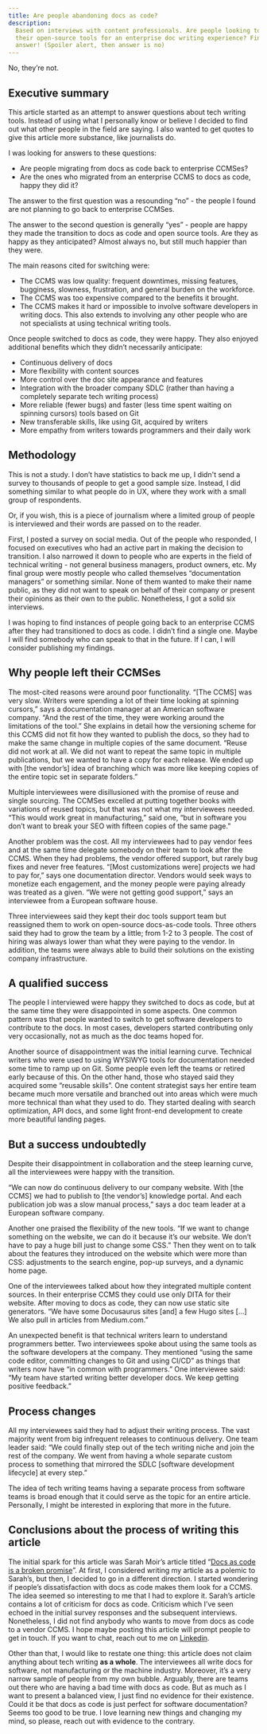 ```yaml
---
title: Are people abandoning docs as code?
description:
  Based on interviews with content professionals. Are people looking to swap
  their open-source tools for an enterprise doc writing experience? Find out the
  answer! (Spoiler alert, then answer is no)
---
```


No, they’re not.

## Executive summary

This article started as an attempt to answer questions about tech writing tools.
Instead of using what I personally know or believe I decided to find out what
other people in the field are saying. I also wanted to get quotes to give this
article more substance, like journalists do.

I was looking for answers to these questions:

- Are people migrating from docs as code back to enterprise CCMSes?
- Are the ones who migrated from an enterprise CCMS to docs as code, happy they
  did it?

The answer to the first question was a resounding “no” \- the people I found are
not planning to go back to enterprise CCMSes.

The answer to the second question is generally “yes” \- people are happy they
made the transition to docs as code and open source tools. Are they as happy as
they anticipated? Almost always no, but still much happier than they were.

The main reasons cited for switching were:

- The CCMS was low quality: frequent downtimes, missing features, bugginess,
  slowness, frustration, and general burden on the workforce.
- The CCMS was too expensive compared to the benefits it brought.
- The CCMS makes it hard or impossible to involve software developers in writing
  docs. This also extends to involving any other people who are not specialists
  at using technical writing tools.

Once people switched to docs as code, they were happy. They also enjoyed
additional benefits which they didn’t necessarily anticipate:

- Continuous delivery of docs
- More flexibility with content sources
- More control over the doc site appearance and features
- Integration with the broader company SDLC (rather than having a completely
  separate tech writing process)
- More reliable (fewer bugs) and faster (less time spent waiting on spinning
  cursors) tools based on Git
- New transferable skills, like using Git, acquired by writers
- More empathy from writers towards programmers and their daily work

## Methodology

This is not a study. I don’t have statistics to back me up, I didn't send a
survey to thousands of people to get a good sample size. Instead, I did
something similar to what people do in UX, where they work with a small group of
respondents.

Or, if you wish, this is a piece of journalism where a limited group of people
is interviewed and their words are passed on to the reader.

First, I posted a survey on social media. Out of the people who responded, I
focused on executives who had an active part in making the decision to
transition. I also narrowed it down to people who are experts in the field of
technical writing \- not general business managers, product owners, etc. My
final group were mostly people who called themselves “documentation managers” or
something similar. None of them wanted to make their name public, as they did
not want to speak on behalf of their company or present their opinions as their
own to the public. Nonetheless, I got a solid six interviews.

I was hoping to find instances of people going back to an enterprise CCMS after
they had transitioned to docs as code. I didn’t find a single one. Maybe I will
find somebody who can speak to that in the future. If I can, I will consider
publishing my findings.

## Why people left their CCMSes

The most-cited reasons were around poor functionality. “\[The CCMS\] was very
slow. Writers were spending a lot of their time looking at spinning cursors,”
says a documentation manager at an American software company. “And the rest of
the time, they were working around the limitations of the tool.” She explains in
detail how the versioning scheme for this CCMS did not fit how they wanted to
publish the docs, so they had to make the same change in multiple copies of the
same document. “Reuse did not work at all. We did not want to repeat the same
topic in multiple publications, but we wanted to have a copy for each release.
We ended up with \[the vendor’s\] idea of branching which was more like keeping
copies of the entire topic set in separate folders.”

Multiple interviewees were disillusioned with the promise of reuse and single
sourcing. The CCMSes excelled at putting together books with variations of
reused topics, but that was not what my interviewees needed. “This would work
great in manufacturing,” said one, “but in software you don’t want to break your
SEO with fifteen copies of the same page.”

Another problem was the cost. All my interviewees had to pay vendor fees and at
the same time delegate somebody on their team to look after the CCMS. When they
had problems, the vendor offered support, but rarely bug fixes and never free
features. “\[Most customizations were\] projects we had to pay for,” says one
documentation director. Vendors would seek ways to monetize each engagement, and
the money people were paying already was treated as a given. “We were not
getting good support,” says an interviewee from a European software house.

Three interviewees said they kept their doc tools support team but reassigned
them to work on open-source docs-as-code tools. Three others said they had to
grow the team by a little; from 1-2 to 3 people. The cost of hiring was always
lower than what they were paying to the vendor. In addition, the teams were
always able to build their solutions on the existing company infrastructure.

## A qualified success

The people I interviewed were happy they switched to docs as code, but at the
same time they were disappointed in some aspects. One common pattern was that
people wanted to switch to get software developers to contribute to the docs. In
most cases, developers started contributing only very occasionally, not as much
as the doc teams hoped for.

Another source of disappointment was the initial learning curve. Technical
writers who were used to using WYSIWYG tools for documentation needed some time
to ramp up on Git. Some people even left the teams or retired early because of
this. On the other hand, those who stayed said they acquired some “reusable
skills”. One content strategist says her entire team became much more versatile
and branched out into areas which were much more technical than what they used
to do. They started dealing with search optimization, API docs, and some light
front-end development to create more beautiful landing pages.

## But a success undoubtedly

Despite their disappointment in collaboration and the steep learning curve, all
the interviewees were happy with the transition.

“We can now do continuous delivery to our company website. With \[the CCMS\] we
had to publish to \[the vendor’s\] knowledge portal. And each publication job
was a slow manual process,” says a doc team leader at a European software
company.

Another one praised the flexibility of the new tools. “If we want to change
something on the website, we can do it because it’s our website. We don’t have
to pay a huge bill just to change some CSS.” Then they went on to talk about the
features they introduced on the website which were more than CSS: adjustments to
the search engine, pop-up surveys, and a dynamic home page.

One of the interviewees talked about how they integrated multiple content
sources. In their enterprise CCMS they could use only DITA for their website.
After moving to docs as code, they can now use static site generators. “We have
some Docusaurus sites \[and\] a few Hugo sites \[...\] We also pull in articles
from Medium.com.”

An unexpected benefit is that technical writers learn to understand programmers
better. Two interviewees spoke about using the same tools as the software
developers at the company. They mentioned “using the same code editor,
committing changes to Git and using CI/CD” as things that writers now have “in
common with programmers.” One interviewee said: “My team have started writing
better developer docs. We keep getting positive feedback.”

## Process changes

All my interviewees said they had to adjust their writing process. The vast
majority went from big infrequent releases to continuous delivery. One team
leader said: “We could finally step out of the tech writing niche and join the
rest of the company. We went from having a whole separate custom process to
something that mirrored the SDLC \[software development lifecycle\] at every
step.”

The idea of tech writing teams having a separate process from software teams is
broad enough that it could serve as the topic for an entire article. Personally,
I might be interested in exploring that more in the future.

## Conclusions about the process of writing this article

The initial spark for this article was Sarah Moir’s article titled
“[Docs as code is a broken promise](https://thisisimportant.net/posts/docs-as-code-broken-promise/)”.
At first, I considered writing my article as a polemic to Sarah’s, but then, I
decided to go in a different direction. I started wondering if people’s
dissatisfaction with docs as code makes them look for a CCMS. The idea seemed so
interesting to me that I had to explore it. Sarah’s article contains a lot of
criticism for docs as code. Criticism which I’ve seen echoed in the initial
survey responses and the subsequent interviews. Nonetheless, I did not find
anybody who wants to move from docs as code to a vendor CCMS. I hope maybe
posting this article will prompt people to get in touch. If you want to chat,
reach out to me on [Linkedin](https://www.linkedin.com/in/pawel-kowaluk/).

Other than that, I would like to restate one thing: this article does not claim
anything about tech writing **as a whole**. The interviewees all write docs for
software, not manufacturing or the machine industry. Moreover, it’s a very
narrow sample of people from my own bubble. Arguably, there are teams out there
who are having a bad time with docs as code. But as much as I want to present a
balanced view, I just find no evidence for their existence. Could it be that
docs as code is just perfect for software documentation? Seems too good to be
true. I love learning new things and changing my mind, so please, reach out with
evidence to the contrary.
